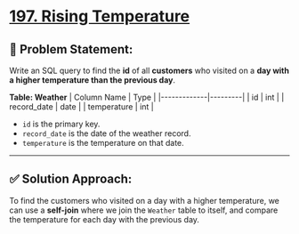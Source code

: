 # [197. Rising Temperature](https://leetcode.com/problems/rising-temperature/)

## 🧠 Problem Statement:
Write an SQL query to find the **id** of all **customers** who visited on a **day with a higher temperature than the previous day**.

**Table: Weather**
| Column Name | Type    |
|-------------|---------|
| id          | int     |
| record_date | date    |
| temperature | int     |

- `id` is the primary key.
- `record_date` is the date of the weather record.
- `temperature` is the temperature on that date.

---

## ✅ Solution Approach:
To find the customers who visited on a day with a higher temperature, we can use a **self-join** where we join the `Weather` table to itself, and compare the temperature for each day with the previous day.
